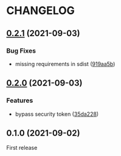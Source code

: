 # CHANGELOG

## [0.2.1](https://github.com/ABGEO/vaccination-py/compare/v0.2.0...v0.2.1) (2021-09-03)

### Bug Fixes

* missing requirements in sdist ([919aa5b](https://github.com/ABGEO/vaccination-py/commit/919aa5b2ad2fa71501ceb884c1ed556ddc18ee70))

## [0.2.0](https://github.com/ABGEO/vaccination-py/compare/v0.1.0...v0.2.0) (2021-09-03)

### Features

* bypass security token ([35da228](https://github.com/ABGEO/vaccination-py/commit/35da228b53db8167092fb34ab9b1e5ee183b0e07))

## 0.1.0 (2021-09-02)

First release
